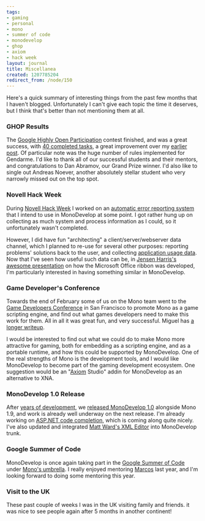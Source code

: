 ```yaml
---
tags:
- gaming
- personal
- mono
- summer of code
- monodevelop
- ghop
- axiom
- hack week
layout: journal
title: Miscellanea
created: 1207785204
redirect_from: /node/150
---
```

Here's a quick summary of interesting things from the past few months that I haven't blogged. Unfortunately I can't give each topic the time it deserves, but I think that's better than not mentioning them at all.<!--break-->

<h3>GHOP Results</h3>
The <a href="http://code.google.com/opensource/ghop/2007-8/">Google Highly Open Participation</a> contest finished, and was a great success, with <a href="http://code.google.com/p/google-highly-open-participation-mono/issues/list?can=1&q=status:Closed&sort=claimedby&colspec=ID%20Status%20Owner%20ClaimedBy%20DueDate%20Summary">40 completed tasks</a>, a great improvement over my <a href="/journal/2007/12/19/monodevelop_ghop">earlier post</a>. Of particular note was the huge number of rules implemented for Gendarme. I'd like to thank all of our successful students and their mentors, and congratulations to Dan Abramov, our Grand Prize winner. I'd also like to single out Andreas Noever, another absolutely stellar student who very narrowly missed out on the top spot.

<h3>Novell Hack Week</h3>
During <a href="http://tirania.org/blog/archive/2008/Feb-23.html">Novell Hack Week</a> I worked on an <a href="http://idea.opensuse.org/content/ideas/error-reporting-library-and-infrastructure">automatic error reporting system</a> that I intend to use in MonoDevelop at some point. I got rather hung up on collecting as much system and process information as I could, so it unfortunately wasn't completed. 

However, I did have fun "architecting" a client/server/webserver data channel, which I planned to re-use for several other purposes: reporting problems' solutions back to the user, and collecting  <a href="http://www.snorp.net/log/2008/01/18/application-usage-monitoring/">application usage data</a>. Now that I've seen how useful such data can be, in <a href="http://blogs.msdn.com/jensenh/archive/2008/03/12/the-story-of-the-ribbon.aspx"> Jensen Harris's awesome presentation</a> on how the Microsoft Office ribbon was developed, I'm particularly interested in having something similar in MonoDevelop.

<h3>Game Developer's Conference</h3>
Towards the end of February some of us on the Mono team went to the <a href="http://gdconf.com/">Game Developers Conference</a> in San Francisco to promote Mono as a game scripting engine, and find out what games developers need to make this work for them. All in all it was great fun, and very successful. Miguel has <a href="http://tirania.org/blog/archive/2008/Feb-26.html">a longer writeup</a>.

I would be interested to find out what we could do to make Mono more attractive for gaming, both for embedding as a scripting engine, and as a portable runtime, and how this could be supported by MonoDevelop. One of the real strengths of Mono is the development tools, and I would like MonoDevelop to become part of the gaming development ecosystem. One suggestion would be an "<a href="http://tirania.org/blog/archive/2008/Feb-26.html">Axiom</a> Studio" addin for MonoDevelop as an alternative to XNA.

<h3>MonoDevelop 1.0 Release</h3>
After <a href="http://tirania.org/blog/archive/2008/Mar-14.html">years of development</a>, we <a href="http://monodevelop.com/MonoDevelop_1.0_Released">released MonoDevelop 1.0</a> alongside Mono 1.9, and work is already well underway on the next release. I'm already working on <a href="/journal/2008/04/08/an_apologetic_sneak_peek">ASP.NET code completion</a>, which is coming along quite nicely. I've also updated and integrated <a href="http://md-xed.sourceforge.net/">Matt Ward's XML Editor</a> into MonoDevelop trunk.

<h3>Google Summer of Code</h3>
MonoDevelop is once again taking part in the <a href="http://code.google.com/soc/2008/">Google Summer of Code</a> under <a href="http://tirania.org/blog/archive/2008/Mar-24.html">Mono's umbrella</a>. I really enjoyed mentoring <a href="http://mdmagsoc.blogspot.com/">Marcos</a> last year, and I'm looking forward to doing some mentoring this year.

<h3>Visit to the UK</h3>
These past couple of weeks I was in the UK visiting family and friends. it was nice to see people again after 5 months in another continent!